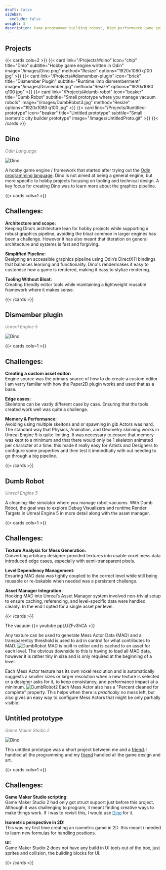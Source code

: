 ```yaml
---
draft: false
sidebar:
  exclude: false
weight: 3
description: Game programmer building robust, high performance game systems and tools.
---
```


## Projects
{{< cards cols=2 >}}
    {{< card link="/Projects/#dino" icon="chip" title="Dino" subtitle="Hobby game engine written in Odin" image="/images/Dino.png" method="Resize" options="1920x1080 q100 jpg" >}}
    {{< card link="/Projects/#dismember-plugin" icon="brick" title="Dismember Plugin" subtitle="Runtime limb dismemberment" image="/images/Dismember.jpg" method="Resize" options="1920x1080 q100 jpg" >}}
    {{< card link="/Projects/#dumb-robot" icon="beaker" title="Dumb Robot" subtitle="Small prototype where you manage vacuum robots" image="/images/DumbRobot3.jpg" method="Resize" options="1920x1080 q100 jpg" >}}
    {{< card link="/Projects/#untitled-prototype" icon="beaker" title="Untitled prototype" subtitle="Small isometric city builder prototype" image="/images/UntitledProto.gif" >}}
{{< /cards >}}

## Dino
<span style="color: grey;">*Odin Language*</span>

![Dino](/images/Dino4.jpg "Some crash debugging tools")

A hobby game engine / framework that started after trying out the [Odin programming language](https://odin-lang.org/). Dino is not aimed at being a general engine, but more specific to hobby projects focusing on tooling and technical design. A key focus for creating Dino was to learn more about the graphics pipeline.

{{< cards cols=1 >}}
<div class="flex" style="margin-top: 0.8em;">
    <h2 class="challenges-head">Challenges:</h2>
    <p class="challenges-paragraph"><strong>Architecture and scope:</strong> <br> Keeping Dino’s architecture lean for hobby projects while supporting a robust graphics pipeline, avoiding the bloat common in larger engines has been a challenge. However it has also meant that itteration on general architecture and systems is fast and forgiving.</p>
    <p class="challenges-paragraph"><strong>Simplified Pipeline:</strong> <br> Designing an accessible graphics pipeline using Odin’s DirectX11 bindings that balances learning and functionality. Dino's rendermakes it easy to customise how a game is rendered, making it easy to stylize rendering. </p>
    <p class="challenges-paragraph"><strong>Tooling Without Bloat:</strong> <br> Creating friendly editor tools while maintaining a lightweight reusable framework where it makes sense. </p>
</div>
{{< /cards >}}

## Dismember plugin
<span style="color: grey;">*Unreal Engine 5*</span>

![Dino](/images/Dismember.gif "")

{{< cards cols=1 >}}
<div class="flex" style="margin-top: 0.8em;">
    <h2 class="challenges-head">Challenges:</h2>
    <p class="challenges-paragraph"><strong>Creating a custom asset editor:</strong> <br> Engine source was the primary source of how to do create a custom editor. I am verry familiar with how the Paper2D plugin works and used that as a base.</p>
    <p class="challenges-paragraph"><strong>Edge cases:</strong> <br> Skeletons can be vastly different case by case. Ensuring that the tools created work well was quite a challenge.  </p>
    <p class="challenges-paragraph"><strong>Memory & Performance:</strong> <br> Avoiding using multiple skeltons and or spawning in gib Actors was hard. The standard way that Physics, Animation, and Geometry skinning works in Unreal Engine 5 is quite limiting. It was necessary to ensure that memory was kept to a minimum and that there would only be 1 skeleton animated per character at a time. this made it really easy for Artists and Designers to configure some properties and then test it immedtiatly with out needing to go through a big pipeline. </p>
</div>
{{< /cards >}}

## Dumb Robot
<span style="color: grey;">*Unreal Engine 5*</span>

A cleaning-like simulator where you manage robot vacuums. With Dumb Robot, the goal was to explore Debug Visualizers and runtime Render Targets in Unreal Engine 5 in more detail along with the asset manager.

{{< cards cols=1 >}}
<div class="flex" style="margin-top: 0.8em;">
    <h2 class="challenges-head">Challenges:</h2>
    <p class="challenges-paragraph"><strong>Texture Analysis for Mess Generation:</strong> <br> Converting arbitrary designer-provided textures into usable voxel mess data introduced edge cases, especially with semi-transparent pixels.</p>
    <p class="challenges-paragraph"><strong>Level Dependency Management:</strong> <br> Ensuring MAD data was tightly coupled to the correct level while still being reusable or re-bakable when needed was a persistent challenge. </p>
    <p class="challenges-paragraph"><strong>Asset Manager Integration:</strong> <br> Hooking MAD into Unreal’s Asset Manager system involved non-trivial setup to ensure caching, referencing, and level-specific data were handled cleanly. In the end I opted for a single asset per level. </p>
</div>
{{< /cards >}}

The vacuum
{{< youtube ppLUZFv3hCA >}}

Any texture can be used to generate Mess Actor Data (MAD) and a transparentcy threshold is used to aid in control for what contributes to MAD.
![DumbRobot](/images/DumbRobot.jpg)
MAD is built in editor and is cached to an asset for each level. The obvious downside to this is having to load all MAD data, however it is rather tiny in size and is only required at the beginning of a level.

Each Mess Actor texture has its own voxel resolution and is automatically suggests a smaller sizes or larger resolution when a new texture is selected or a designer asks for it, to keep consistancy, and performance impact at a minimum.
![DumbRobot2](/images/DumbRobot2.jpg "nice and easy to see what has been cleaned")
Each Mess Actor also has a "Percent cleaned for complete" property. This helps when there is *practically* no mess left, but also gives an easy way to configure Mess Actors that might be only partially visible.

## Untitled prototype
<span style="color: grey;">*Game Maker Studio 2*</span>

![Dino](/images/UntitledProto.gif "")

This untitled prototype was a short project between me and a [friend](https://garethkeenan.artstation.com/). I handled all the programming and my [friend](https://garethkeenan.artstation.com/) handled all the game design and art.

{{< cards cols=1 >}}
<div class="flex" style="margin-top: 0.8em;">
    <h2 class="challenges-head">Challenges:</h2>
    <p class="challenges-paragraph"><strong>Game Maker Studio scripting:</strong> <br> Game Maker Studio 2 had only got struct support just before this project. Although it was challenging to program, it meant finding creative ways to make things work. If i was to revisit this, I would use <a href="/projects/#dino" style="color: #0369a1; text-decoration: underline;">Dino</a> for it. </p> 
    <p class="challenges-paragraph"><strong>Isometric perspective in 2D:</strong> <br> This was my first time creating an isometric game in 2D. this meant i needed to learn new formulas for handling positions. </p>
    <p class="challenges-paragraph"><strong>UI:</strong> <br> Game Maker Studio 2 does not have any build in UI tools out of the box, just sprites and collision, the building blocks for UI. </p>
</div>
{{< /cards >}}
